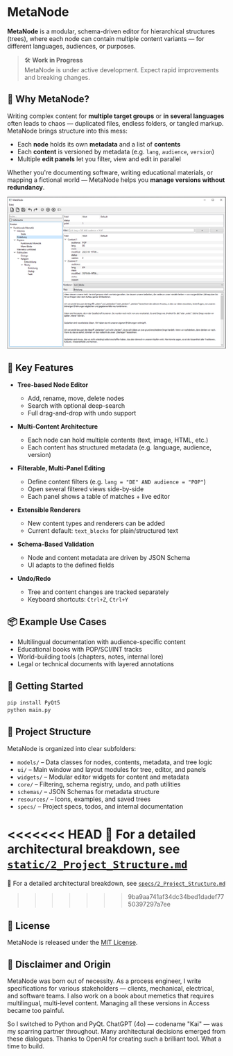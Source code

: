 # MetaNode

**MetaNode** is a modular, schema-driven editor for hierarchical structures (trees), where each node can contain multiple content variants — for different languages, audiences, or purposes.

> 🛠️ **Work in Progress**  
> MetaNode is under active development. Expect rapid improvements and breaking changes.

## 🧠 Why MetaNode?

Writing complex content for **multiple target groups** or **in several languages** often leads to chaos — duplicated files, endless folders, or tangled markup.  
MetaNode brings structure into this mess:

- Each **node** holds its own **metadata** and a list of **contents**
- Each **content** is versioned by metadata (e.g. `lang`, `audience`, `version`)
- Multiple **edit panels** let you filter, view and edit in parallel

Whether you're documenting software, writing educational materials, or mapping a fictional world — MetaNode helps you **manage versions without redundancy**.

![UI](resources/UI_20250623.PNG)

## 🔧 Key Features

- **Tree-based Node Editor**
  - Add, rename, move, delete nodes
  - Search with optional deep-search
  - Full drag-and-drop with undo support

- **Multi-Content Architecture**
  - Each node can hold multiple contents (text, image, HTML, etc.)
  - Each content has structured metadata (e.g. language, audience, version)

- **Filterable, Multi-Panel Editing**
  - Define content filters (e.g. `lang = "DE" AND audience = "POP"`)
  - Open several filtered views side-by-side
  - Each panel shows a table of matches + live editor

- **Extensible Renderers**
  - New content types and renderers can be added
  - Current default: `text_blocks` for plain/structured text

- **Schema-Based Validation**
  - Node and content metadata are driven by JSON Schema
  - UI adapts to the defined fields

- **Undo/Redo**
  - Tree and content changes are tracked separately
  - Keyboard shortcuts: `Ctrl+Z`, `Ctrl+Y`

## 📦 Example Use Cases

- Multilingual documentation with audience-specific content
- Educational books with POP/SCI/INT tracks
- World-building tools (chapters, notes, internal lore)
- Legal or technical documents with layered annotations

## 🚀 Getting Started

```bash
pip install PyQt5
python main.py
```

## 📁 Project Structure

MetaNode is organized into clear subfolders:

- `models/` – Data classes for nodes, contents, metadata, and tree logic  
- `ui/` – Main window and layout modules for tree, editor, and panels  
- `widgets/` – Modular editor widgets for content and metadata  
- `core/` – Filtering, schema registry, undo, and path utilities  
- `schemas/` – JSON Schemas for metadata structure  
- `resources/` – Icons, examples, and saved trees  
- `specs/` – Project specs, todos, and internal documentation

<<<<<<< HEAD
📄 For a detailed architectural breakdown, see [`static/2_Project_Structure.md`](static/2_Project_Structure.md)
=======
📄 For a detailed architectural breakdown, see [`specs/2_Project_Structure.md`](specs/2_Project_Structure.md)
>>>>>>> 9ba9aa741af34dc34bed1dadef7750397297a7ee


## 📜 License

MetaNode is released under the [MIT License](LICENSE).

## 🧾 Disclaimer and Origin

MetaNode was born out of necessity. As a process engineer, I write specifications for various stakeholders — clients, mechanical, electrical, and software teams. I also work on a book about memetics that requires multilingual, multi-level content. Managing all these versions in Access became too painful.

So I switched to Python and PyQt. ChatGPT (4o) — codename "Kai" — was my sparring partner throughout. Many architectural decisions emerged from these dialogues. Thanks to OpenAI for creating such a brilliant tool. What a time to build.
